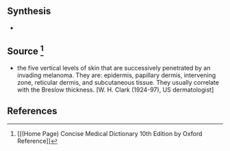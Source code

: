 ## Synthesis
- 
## Source [^1]
- the five vertical levels of skin that are successively penetrated by an invading melanoma. They are: epidermis, papillary dermis, intervening zone, reticular dermis, and subcutaneous tissue. They usually correlate with the Breslow thickness. \[W. H. Clark (1924-97), US dermatologist]
## References

[^1]: [[(Home Page) Concise Medical Dictionary 10th Edition by Oxford Reference]]